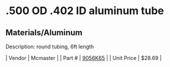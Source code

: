 # .500 OD .402 ID aluminum tube
## Materials/Aluminum
Description: 	round tubing, 6ft length 

| Vendor | Mcmaster | 
| Part # | [9056K65](http://www.mcmaster.com/) | 
| Unit Price | $28.69 | 
